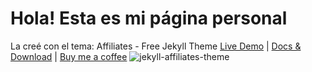 # Hola! Esta es mi página personal
La creé con el tema: Affiliates - Free Jekyll Theme
[Live Demo](https://wowthemesnet.github.io/affiliates-jekyll-theme/) | [Docs & Download](https://bootstrapstarter.com/template-affiliates-bootstrap-jekyll/) |  [Buy me a coffee](https://www.wowthemes.net/donate/)
![jekyll-affiliates-theme](https://bootstrapstarter.com/assets/img/themes/affiliates-jekyll.jpg)



<!-- 
bundle exec jekyll serve -->